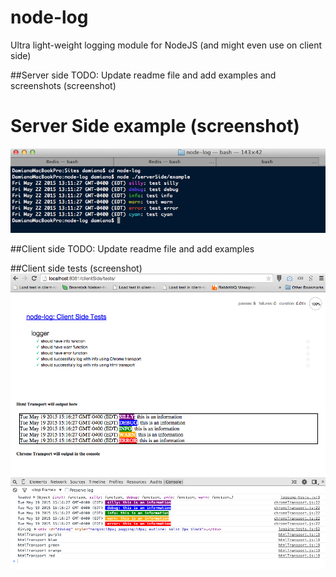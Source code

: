 # node-log
Ultra light-weight logging module for NodeJS (and might even use on client side)


##Server side
TODO: Update readme file and add examples and screenshots (screenshot)

# Server Side example (screenshot)
![ServerSideExample-Screenshot](images/ServerSideExample-Screenshot.png) 

##Client side
TODO: Update readme file and add examples

##Client side tests (screenshot)
![ClientSideTest-Screenshot](images/ClientSideTest-Screenshot.png) 
